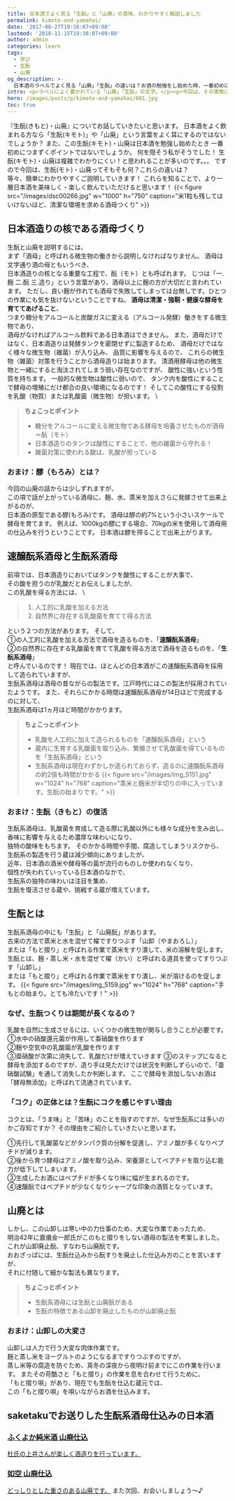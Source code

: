 ```yaml
---
title: 日本酒でよく見る「生酛」と「山廃」の意味、わかりやすく解説しました
permalink: kimoto-and-yamahai/
date: '2017-08-27T19:38:07+09:00'
lastmod: '2018-11-15T19:38:07+09:00'
author: admin
categories: learn
tags:
  - 学び
  - 生酛
  - 山廃
og_description: >-
  日本酒のラベルでよく見る「山廃」「生酛」の違いは？お酒の勉強をし始めた時、一番初めに壁につまづくポイントなのではないでしょうか。そもそもの違いや存在など簡単にわかりやすくご説明していきます！まずは酒母の話をしなければ始まりません。微生物が関わり合って出来ているのです。米を潰して微生物が住みやすい環境を作り上げること。何種類もの微生物が関わることで杜氏がしっかりと管理しなければできることはありません。もともとの日本酒造りは生酛系しかありませんでした。そのヒミツを小さな菌たちが創り上げていると思うととても不思議ですね。
intro: <p>ラベルによく書かれている「山廃」「生酛」の文字。</p><p>今回は、その実態に詳しく迫ってみます。</p>
hero: /images/posts/p/kimoto-and-yamahai/001.jpg
toc: true
---
```

『生酛(きもと)・山廃』についてお話していきたいと思います。
日本酒をよく飲まれる方なら「生酛(キモト)」や「山廃」という言葉をよく耳にするのではないでしょうか？
また、この生酛(キモト)・山廃は日本酒を勉強し始めたとき
一番初めにつまずくポイントではないでしょうか。
何を隠そう私がそうでした！
生酛(キモト)・山廃は複雑でわかりにくい！と思われることが多いのです。。。
ですので今回は、生酛(モト)・山廃ってそもそも何？これらの違いは？\
等々、簡単にわかりやすくご説明していきます！
これらを知ることで、より一層日本酒を美味しく・楽しく飲んでいただけると思います！
{{< figure src="/images/dsc00266.jpg" w="1000" h="750" caption="米1粒も残してはいけないほど、清潔な環境を求める酒母つくり" >}}
## 日本酒造りの核である酒母づくり
生酛と山廃を説明するには、\
まず「酒母」と呼ばれる微生物の働きから説明しなければなりません。
酒母は文字通り酒の母ともいうべき、\
日本酒造りの核となる重要な工程で、酛（モト）とも呼ばれます。
じつは「一.麹 二.酛 三.造り」という言葉があり、酒母以上に麹の方が大切だと言われています。
ただし、良い麹が作れても酒母で失敗してしまっては台無しです。ひとつの作業にも気を抜けないということですね。
**酒母は清潔・強靭・健康な酵母を育ててあげること**、\
つまり糖分をアルコールと炭酸ガスに変える（アルコール発酵）働きをする微生物であり、\
酒母がなければアルコール飲料である日本酒はできません。
また、酒母だけではなく、日本酒造りは発酵タンクを密閉せずに製造するため、
酒母だけではなく様々な微生物（雑菌）が入り込み、
品質に影響を与えるので、
これらの微生物（雑菌）対策を行うことから酒母造りは始まります。
清酒用酵母は他の微生物と一緒にすると淘汰されてしまう弱い存在なのですが、
酸性に強いという性質を持ちます。
一般的な微生物は酸性に弱いので、
タンク内を酸性にすることで酵母の増殖にだけ都合の良い環境になるのです！
そしてこの酸性にする役割を乳酸（物質）または乳酸菌（微生物）が担います。  \
> **ちょこっとポイント**
>
> * 糖分をアルコールに変える微生物である酵母を培養させたものが酒母＝酛（モト）
> * 日本酒造りのタンクは酸性にすることで、他の雑菌から守れる！
> * 雑菌対策に使われる酸は、乳酸が担っている
### おまけ：醪（もろみ）とは？
今回の山廃の話からは少しずれますが、\
この項で話が上がっている酒母に、麹、水、蒸米を加えさらに発酵させて出来上がるのが、\
日本酒の原型である醪(もろみ)です。
酒母は醪の約7%という小さいスケールで酵母を育てます。
例えば、1000kgの醪にする場合、70kgの米を使用して酒母用の仕込みを行うということです。
日本酒は醪を搾ることで出来上がります。
## 速醸酛系酒母と生酛系酒母
前項では、日本酒造りにおいてはタンクを酸性にすることが大事で、\
その酸を担うのが乳酸だとお伝えしましたが、\
この乳酸を得る方法には、  \

> 1. 人工的に乳酸を加える方法
> 2. 自然界に存在する乳酸菌を育てて得る方法

という２つの方法があります。
そして、\
①の人工的に乳酸を加える方法で酒母を造るものを、「**速醸酛系酒母**」\
②の自然界に存在する乳酸菌を育てて乳酸を得る方法で酒母を造るものを、「**生酛系酒母**」\
と呼んでいるのです！
現在では、ほとんどの日本酒がこの速醸酛系酒母を採用して造られていますが、\
生酛系酒母は酒母の昔ながらの製法です。江戸時代にはこの製法が採用されていたようです。
また、それらにかかる時間は速醸酛系酒母が14日ほどで完成するのに対して、\
生酛系酒母は1ヵ月ほど時間がかかります。

> **ちょこっとポイント**
>
> * 乳酸を人工的に加えて造られるものを「速醸酛系酒母」という
> * 蔵内に生育する乳酸菌を取り込み、繁殖させて乳酸菌を得ているものを「生酛系酒母」という
> * 生酛系酒母は現在わずかしか造られておらず、造るのに速醸酛系酒母の約2倍も時間がかかる
{{< figure src="/images/img_5151.jpg" w="1024" h="768" caption="蒸米と麹米が半切りの中に入っています。生酛の始まりです。" >}}

### おまけ：生酛（きもと）の復活
生酛系酒母は、乳酸菌を育成して造る際に乳酸以外にも様々な成分を生み出し、\
香味に影響を与えるため濃厚な味わいになり、\
独特の酸味をもちます。
そのかかる時間や手間、腐造してしまうリスクから、\
生酛系の製造を行う蔵は減少傾向にありましたが、\
近年、日本酒の酒米や酵母等の菌が流行のものしか使われなくなり、\
個性が失われていっている日本酒のなかで、\
生酛系の独特の味わいは注目を集め、\
生酛を復活させる蔵や、挑戦する蔵が増えています。
## 生酛とは
生酛系酒母の中にも「生酛」と「山廃酛」があります。\
古来の方法で蒸米と水を混ぜて櫂ですりつぶす「山卸（やまおろし）」\
または「もと摺り」と呼ばれる作業で蒸米をすり潰して、米の溶解を促します。
生酛とは、麹・蒸し米・水を混ぜて櫂（かい）と呼ばれる道具を使ってすりつぶす「山卸し」\
または「もと摺り」と呼ばれる作業で蒸米をすり潰し、米が溶けるのを促します。
{{< figure src="/images/img_5159.jpg" w="1024" h="768" caption="手もとの始まり。とても冷たいです！" >}}
### なぜ、生酛つくりは期間が長くなるの？
乳酸を自然に生成させるには、いくつかの微生物が関与し合うことが必要です。\
①水中の硝酸還元菌が作用して亜硝酸を作ります\
②麹や空気中の乳酸菌が乳酸を作ります\
③亜硝酸が次第に消失して、乳酸だけが増えていきます
③のステップになると酵母を添加するのですが、造り手は見ただけでは状況を判断しずらいので、「亜硝酸試験」を通して消失したか判断します。
ここで酵母を添加しないお酒は「酵母無添加」と呼ばれて流通されています。
### 「コク」の正体とは？生酛にコクを感じやすい理由
コクとは、「うま味」と「苦味」のことを指すのですが、なぜ生酛系には多いのかご存知ですか？
その理由をご紹介していきたいと思います。

①先行して乳酸菌などがタンパク質の分解を促進し、アミノ酸が多くなりペプチドが減ります。\
②後から育つ酵母はアミノ酸を取り込み、栄養源としてペプチドを取り込む能力が低下してしまいます。\
③生成したお酒にはペプチドが多くなり味に幅が生まれるのです。\
④速醸酛ではペプチドが少なくなりシャープな印象の酒質となっています。

## 山廃とは
しかし、この山卸しは寒い中の力仕事のため、大変な作業であったため、\
明治42年に嘉儀金一郎氏がこのもと摺りをしない酒母の製法を考案しました。
これが山卸廃止酛、すなわち山廃酛です。\
おおざっぱには、生酛仕込みから酛すりを廃止した仕込み方のことを言いますが、\
それに付随して細かな製法も異なります。

> **ちょこっとポイント**
>
> * 生酛系酒母には生酛と山廃酛がある
> * 生酛の特徴である山卸を廃止したものが山卸廃止酛
### おまけ：山卸しの大変さ
山卸しは人力で行う大変な肉体作業です。\
麹と蒸し米をヨーグルトのようになるまですりつぶすのですが、\
蒸し米等の腐造を防ぐため、真冬の深夜から夜明け前までにこの作業を行います。
またその苛酷さと「もと摺り」の作業を息を合わせて行うために、\
「もと摺り唄」があり、現在でも生酛を仕込む蔵元では、\
この「もと摺り唄」を唄いながらお酒を仕込みます。

## saketakuでお送りした生酛系酒母仕込みの日本酒
### [ふくよか純米酒 山廃仕込](/p/joku-fukuyoka-junmaishu-yamahai)
[杜氏の上井さんが楽しく酒造りを行っています。](/images/2018-09-11-08.47.46-1.jpg)

### [如空 山廃仕込](/p/joku-yamahai)
[どっしりとした重さのある山廃です。](/images/00100dportrait_00100_burst20180911113432849_cover-02.jpeg)
また次回、お会いしましょう〜♪
